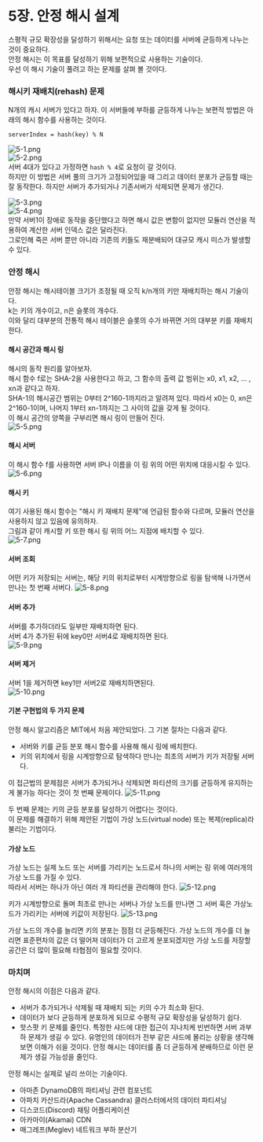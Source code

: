 # 5장. 안정 해시 설계
스평적 규모 확장성을 달성하기 위해서는 요청 또는 데이터를 서버에 균등하게 나누는 것이 중요하다.  
안정 해시는 이 목표를 달성하기 위해 보편적으로 사용하는 기술이다.  
우선 이 해시 기술이 풀려고 하는 문제를 살펴 볼 것이다.

### 해시키 재배치(rehash) 문제
N개의 캐시 서버가 있다고 하자. 이 서버들에 부하를 균등하게 나누는 보편적 방법은 아래의 해시 함수를 사용하는 것이다.
```text
serverIndex = hash(key) % N
```

![5-1.png](img/5-1.png)  
![5-2.png](img/5-2.png)  
서버 4대가 있다고 가정하면 `hash % 4`로 요청이 갈 것이다.  
하지만 이 방법은 서버 풀의 크기가 고정되어있을 때 그리고 데이터 분포가 균등할 때는 잘 동작한다. 하지만 서버가 추가되거나 기존서버가 삭제되면 문제가 생긴다.

![5-3.png](img/5-3.png)  
![5-4.png](img/5-4.png)  
만약 서버1이 장애로 동작을 중단했다고 하면 해시 값은 변함이 없지만 모듈러 연산을 적용하여 계산한 서버 인덱스 값은 달라진다.  
그로인해 죽은 서버 뿐만 아니라 기존의 키들도 재분배되어 대규모 캐시 미스가 발생할 수 있다. 

### 안정 해시
안정 해시는 해시테이블 크기가 조정될 때 오직 k/n개의 키만 재배치하는 해시 기술이다.  
k는 키의 개수이고, n은 슬롯의 개수다.  
이와 달리 대부분의 전통적 해시 테이블은 슬롯의 수가 바뀌면 거의 대부분 키를 재배치한다.  

#### 해시 공간과 해시 링
해시의 동작 원리를 알아보자.  
해시 함수 f로는 SHA-2을 사용한다고 하고, 그 함수의 출력 값 범위는 x0, x1, x2, ... , xn과 같다고 하자.  
SHA-1의 해시공간 범위는 0부터 2^160-1까지라고 알려져 있다. 따라서 x0는 0, xn은 2^160-1이며, 나머지 1부터 xn-1까지는 그 사이의 값을 갖게 될 것이다.  
이 해시 공간의 양쪽을 구부리면 해시 링이 만들어 진다.  
![5-5.png](img/5-5.png)  

#### 해시 서버
이 해시 함수 f를 사용하면 서버 IP나 이름을 이 링 위의 어떤 위치에 대응시킬 수 있다.
![5-6.png](img/5-6.png)

#### 해시 키
여기 사용된 해시 함수는 "해시 키 재배치 문제"에 언급된 함수와 다르며, 모듈러 연산을 사용하지 않고 있음에 유의하자.  
그림과 같이 캐시할 키 또한 해시 링 위의 어느 지점에 배치할 수 있다.  
![5-7.png](img/5-7.png)

#### 서버 조회
어떤 키가 저장되는 서버는, 해당 키의 위치로부터 시계방향으로 링을 탐색해 나가면서 만나는 첫 번째 서버다.
![5-8.png](img/5-8.png)

#### 서버 추가
서버를 추가하더라도 일부만 재배치하면 된다.  
서버 4가 추가된 뒤에 key0만 서버4로 재배치하면 된다.  
![5-9.png](img/5-9.png)

#### 서버 제거
서버 1을 제거하면 key1만 서버2로 재배치하면된다.  
![5-10.png](img/5-10.png)

#### 기본 구현법의 두 가지 문제
안정 해시 알고리즘은 MIT에서 처음 제안되었다. 그 기본 절차는 다음과 같다.
- 서버와 키를 균등 분포 해시 함수를 사용해 해시 링에 배치한다.
- 키의 위치에서 링을 시계방향으로 탐색하다 만나는 최초의 서버가 키가 저장될 서버다.

이 접근법의 문제점은 서버가 추가되거나 삭제되면 파티션의 크기를 균등하게 유지하는 게 불가능 하다는 것이 첫 번째 문제이다.
![5-11.png](img/5-11.png)

두 번째 문제는 키의 균등 분포를 달성하기 어렵다는 것이다.  
이 문제를 해결하기 위해 제안된 기법이 가상 노드(virtual node) 또는 복제(replica)라 불리는 기법이다.

#### 가상 노드
가상 노드는 실제 노드 또는 서버를 가리키는 노드로서 하나의 서버는 링 위에 여러개의 가상 노드를 가질 수 있다.  
따라서 서버는 하나가 아닌 여러 개 파티션을 관리해야 한다.
![5-12.png](img/5-12.png)

키가 시계방향으로 돌며 최초로 만나는 서버나 가상 노드를 만나면 그 서버 혹은 가상노드가 가리키는 서버에 키값이 저장된다.
![5-13.png](img/5-13.png)

가상 노드의 개수를 늘리면 키의 분포는 점점 더 균등해진다.
가상 노드의 개수를 더 늘리면 표준편차의 값은 더 떨어져 데이터가 더 고르게 분포되겠지만 가상 노드를 저장할 공간은 더 많이 필요해 타협점이 필요할 것이다.  

### 마치며
안정 해시의 이점은 다음과 같다.
- 서버가 추가되거나 삭제될 때 재배치 되는 키의 수가 최소화 된다.
- 데이터가 보다 균등하게 분포하게 되므로 수평적 규모 확장성을 달성하기 쉽다.
- 핫스팟 키 문제를 줄인다. 특정한 샤드에 대한 접근이 지나치케 빈번하면 서버 과부하 문제가 생길 수 있다. 유명인의 데이터가 전부 같은 샤드에 몰리는 상황을 생각해보면 이해가 쉬을 것이다. 안정 해시는 데이터를 좀 더 균등하게 분배하므로 이런 문제가 생길 가능성을 줄인다.

안정 해시는 실제로 널리 쓰이는 기술이다.
- 아마존 DynamoDB의 파티셔닝 관련 컴포넌트
- 아파치 카산드라(Apache Cassandra) 클러스터에서의 데이터 파티셔닝
- 디스코드(Discord) 채팅 어플리케이션
- 아카마이(Akamai) CDN
- 매그레프(Meglev) 네트워크 부하 분산기